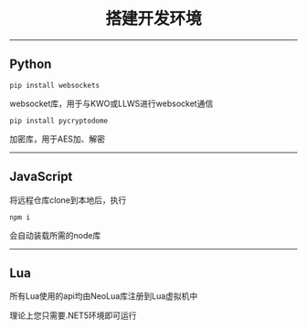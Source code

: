 # <center>搭建开发环境</center>

***

## Python

```
pip install websockets 
```

websocket库，用于与KWO或LLWS进行websocket通信

```
pip install pycryptodome
```
加密库，用于AES加、解密

***

## JavaScript

将远程仓库clone到本地后，执行

```
npm i
```

会自动装载所需的node库

***

## Lua

所有Lua使用的api均由NeoLua库注册到Lua虚拟机中

理论上您只需要.NET5环境即可运行